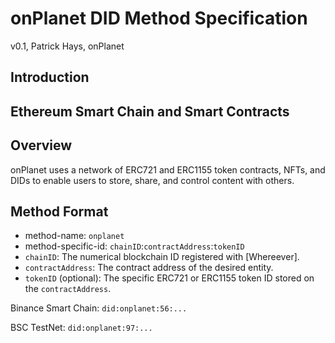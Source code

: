 # onPlanet DID Method Specification
v0.1, Patrick Hays, onPlanet
## Introduction

## Ethereum Smart Chain and Smart Contracts

## Overview

onPlanet uses a network of ERC721 and ERC1155 token contracts, NFTs, and DIDs to enable users to store, share, and control content with others.

## Method Format

- method-name: `onplanet`
- method-specific-id: `chainID`:`contractAddress`:`tokenID`
- `chainID`: The numerical blockchain ID registered with [Whereever].
- `contractAddress`: The contract address of the desired entity.
- `tokenID` (optional): The specific ERC721 or ERC1155 token ID stored on the `contractAddress`.

Binance Smart Chain: `did:onplanet:56:...`

BSC TestNet: `did:onplanet:97:...`
